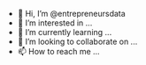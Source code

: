 - 👋 Hi, I’m @entrepreneursdata
- 👀 I’m interested in ...
- 🌱 I’m currently learning ...
- 💞️ I’m looking to collaborate on ...
- 📫 How to reach me ...

<!---
entrepreneursdata/entrepreneursdata is a ✨ special ✨ repository because its `README.md` (this file) appears on your GitHub profile.
You can click the Preview link to take a look at your changes.
--->
